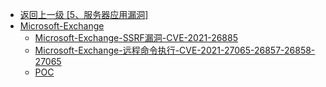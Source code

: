 - [返回上一级 [5、服务器应用漏洞]](/5、服务器应用漏洞)
- [Microsoft-Exchange](/5、服务器应用漏洞/Microsoft-Exchange/)
  - [Microsoft-Exchange-SSRF漏洞-CVE-2021-26885](/5、服务器应用漏洞/Microsoft-Exchange/Microsoft-Exchange-SSRF漏洞-CVE-2021-26885.md)
  - [Microsoft-Exchange-远程命令执行-CVE-2021-27065-26857-26858-27065](/5、服务器应用漏洞/Microsoft-Exchange/Microsoft-Exchange-远程命令执行-CVE-2021-27065-26857-26858-27065.md)
  - [POC](/5、服务器应用漏洞/Microsoft-Exchange/POC/)
